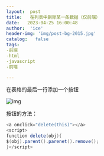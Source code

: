 ```yaml
---
layout:  post
title:   在列表中删除某一条数据（仅前端）
date:   2023-04-25 16:00:48
author:  'ice'
header-img: 'img/post-bg-2015.jpg'
catalog:   false
tags:
-前端
-html
-javascript
-前端

---
```



在表格的最后一行添加一个按钮


![img](https://img-blog.csdnimg.cn/img_convert/b7d91017f066537a0733ccea0e463c72.jpeg)

按钮的方法：

```java
<a onclick="delete(this)"></a>
<script>
function delete(obj){
$(obj).parent().parenet().remove();
}</script>
```


